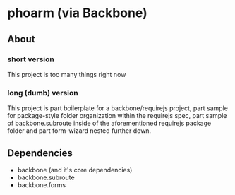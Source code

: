 # phoarm (via Backbone) #

## About ##

### short version ###

This project is too many things right now

### long (dumb) version ###

This project is part boilerplate for a backbone/requirejs project, part sample for package-style folder organization within the requirejs spec, part sample of backbone.subroute inside of the aforementioned requirejs package folder and part form-wizard nested further down.

## Dependencies ##

* backbone (and it's core dependencies)
* backbone.subroute
* backbone.forms